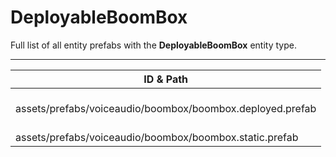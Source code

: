 # DeployableBoomBox
Full list of all <Badge type="warning" text="2"/> entity prefabs with the **DeployableBoomBox** entity type.

---
| ID & Path |
| --- |
| <Badge type="tip" text="244503553"/> <br> assets/prefabs/voiceaudio/boombox/boombox.deployed.prefab |
| <Badge type="tip" text="1771910647"/> <br> assets/prefabs/voiceaudio/boombox/boombox.static.prefab |
